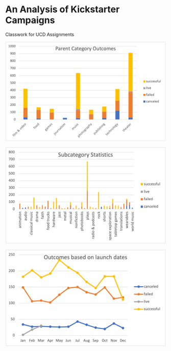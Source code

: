 # An Analysis of Kickstarter Campaigns
Classwork for UCD Assignments

![Parent Categories Outcomes](https://github.com/fouadZiaa/UCD-Classwork/blob/ba9c68a069473d9af9ab175fe85b27362da53a89/Parent%20Category%20Statistics.png)

![Subcategory Outcomes](https://github.com/fouadZiaa/UCD-Classwork/blob/ba9c68a069473d9af9ab175fe85b27362da53a89/Subcat%20Statistics.png)

![Outcomes Based on Launch Dates](https://github.com/fouadZiaa/UCD-Classwork/blob/ba9c68a069473d9af9ab175fe85b27362da53a89/Outcome%20based%20on%20launch%20dates.png)
